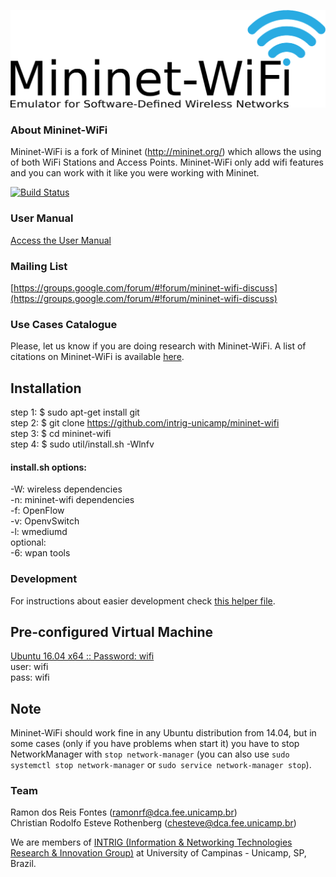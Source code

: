 ![](https://github.com/ramonfontes/miscellaneous/blob/master/mininet-wifi/mininet-wifi-logo.png)

### About Mininet-WiFi
Mininet-WiFi is a fork of Mininet (http://mininet.org/) which allows the using of both WiFi Stations and Access Points. Mininet-WiFi only add wifi features and you can work with it like you were working with Mininet.   

[![Build Status](https://travis-ci.org/intrig-unicamp/mininet-wifi.svg?branch=master)](https://travis-ci.org/intrig-unicamp/mininet-wifi)


### User Manual  
[Access the User Manual](https://github.com/ramonfontes/manual-mininet-wifi/raw/master/mininet-wifi-draft-manual.pdf)

### Mailing List  
[https://groups.google.com/forum/#!forum/mininet-wifi-discuss](https://groups.google.com/forum/#!forum/mininet-wifi-discuss) 

### Use Cases Catalogue   
Please, let us know if you are doing research with Mininet-WiFi. A list of citations on Mininet-WiFi is available [here](https://docs.google.com/spreadsheets/d/1laEhejMg6th-Urgc-_RqBi2H6m308Rnh9uJpKZavEio/edit?usp=sharing).     

## Installation  
step 1: $ sudo apt-get install git  
step 2: $ git clone https://github.com/intrig-unicamp/mininet-wifi  
step 3: $ cd mininet-wifi  
step 4: $ sudo util/install.sh -Wlnfv  
#### install.sh options:   
-W: wireless dependencies   
-n: mininet-wifi dependencies    
-f: OpenFlow   
-v: OpenvSwitch   
-l: wmediumd   
optional:  
-6: wpan tools

### Development
For instructions about easier development check [this helper file](doc/dev_help.md).

## Pre-configured Virtual Machine    
[Ubuntu 16.04 x64 :: Password: wifi](https://intrig.dca.fee.unicamp.br:8840/owncloud/index.php/s/Imn09WyYUV4DXz6)      
user: wifi   
pass: wifi   
   
## Note
Mininet-WiFi should work fine in any Ubuntu distribution from 14.04, but in some cases (only if you have problems when start it) you have to stop NetworkManager with `stop network-manager` (you can also use `sudo systemctl stop network-manager` or `sudo service network-manager stop`).    

### Team
Ramon dos Reis Fontes (ramonrf@dca.fee.unicamp.br)  
Christian Rodolfo Esteve Rothenberg (chesteve@dca.fee.unicamp.br)  

We are members of [INTRIG (Information & Networking Technologies Research & Innovation Group)](http://intrig.dca.fee.unicamp.br) at University of Campinas - Unicamp, SP, Brazil.
